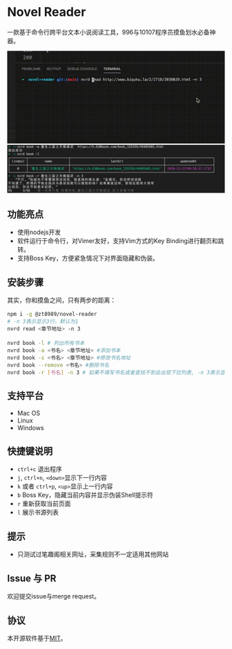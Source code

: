 # Novel Reader

一款基于命令行跨平台文本小说阅读工具，996与10107程序员摸鱼划水必备神器。

![demo1](./demo/01.gif)
![demo2](./demo/02.jpg)
## 功能亮点

* 使用nodejs开发
* 软件运行于命令行，对Vimer友好，支持Vim方式的Key Binding进行翻页和跳转。
* 支持Boss Key，方便紧急情况下对界面隐藏和伪装。

## 安装步骤

其实，你和摸鱼之间，只有两步的距离：

```bash
npm i -g @zt8989/novel-reader
# -n 3表示显示3行，默认为1
nvrd read <章节地址> -n 3

nvrd book -l # 列出所有书本
nvrd book -a <书名> <章节地址> #添加书本
nvrd book -s <书名> <章节地址> #修改书名地址
nvrd book --remove <书名> #删除书名
nvrd book -r [书名] -n 3 # 如果不填写书名或者查找不到会出现下拉列表, -n 3表示显示3行，默认为1
```

## 支持平台
* Mac OS
* Linux
* Windows

## 快捷键说明

* `ctrl+c` 退出程序
* `j`, `ctrl+n`, `<down>`显示下一行内容
* `k` 或者 `ctrl+p`, `<up>`显示上一行内容
* `b` Boss Key，隐藏当前内容并显示伪装Shell提示符
* `r` 重新获取当前页面
* `l` 展示书源列表
## 提示

* 只测试过笔趣阁相关网址，采集规则不一定适用其他网站

## Issue 与 PR

欢迎提交issue与merge request。

## 协议

本开源软件基于[MIT](#)。